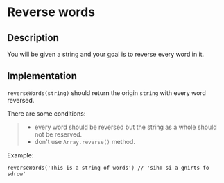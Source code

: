 # Reverse words

## Description

You will be given a string and your goal is to reverse every word in it.  

## Implementation

`reverseWords(string)` should return the origin `string` with every word reversed.

There are some conditions:
>   - every word should be reversed but the string as a whole should not be reserved.
>   - don't use `Array.reverse()` method.

Example:

```
reverseWords('This is a string of words') // 'sihT si a gnirts fo sdrow'
```
